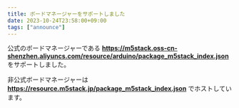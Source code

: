 ```yaml
---
title: ボードマネージャーをサポートしました
date: 2023-10-24T23:58:00+09:00
tags: ["announce"]
---
```

公式のボードマネージャーである **https://m5stack.oss-cn-shenzhen.aliyuncs.com/resource/arduino/package_m5stack_index.json** をサポートしました。

非公式ボードマネージャーは **https://resource.m5stack.jp/package_m5stack_index.json** でホストしています。
